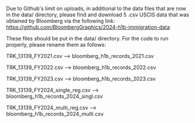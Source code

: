 Due to Github's limit on uploads, in additional to the data files that are now in the data/ directory, please find and download 5 .csv USCIS data that was obtained by Bloomberg via the following link: https://github.com/BloombergGraphics/2024-h1b-immigration-data 


These files should be put in the data/ directory. For the code to run properly, please rename them as follows:

TRK_13139_FY2021.csv --> bloomberg_h1b_records_2021.csv

TRK_13139_FY2022.csv --> bloomberg_h1b_records_2022.csv

TRK_13139_FY2023.csv --> bloomberg_h1b_records_2023.csv

TRK_13139_FY2024_single_reg.csv --> bloomberg_h1b_records_2024_singl.csv

TRK_13139_FY2024_multi_reg.csv --> bloomberg_h1b_records_2024_multi.csv
